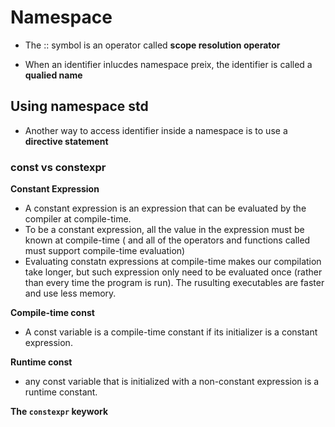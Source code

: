 # Namespace

* The :: symbol is an operator called **scope resolution operator**

* When an identifier inlucdes namespace preix, the identifier is called a **qualied name**

## Using namespace std
* Another way to access identifier inside a namespace is to use a **directive statement**

### const vs constexpr

**Constant Expression**

- A constant expression is an expression that can be evaluated by the
compiler at compile-time.
- To be a constant expression, all the value in the expression must be
known at compile-time ( and all of the operators and functions called must support compile-time evaluation)
- Evaluating constatn expressions at compile-time makes our compilation take longer, but such expression only need to be evaluated once (rather than every time the program is run). The rusulting executables are faster and use less memory.

**Compile-time const**
- A const variable is a compile-time constant if its initializer is a constant expression.

**Runtime const**
- any const variable that is initialized with a non-constant expression is a runtime constant.

**The **`constexpr`** keywork**